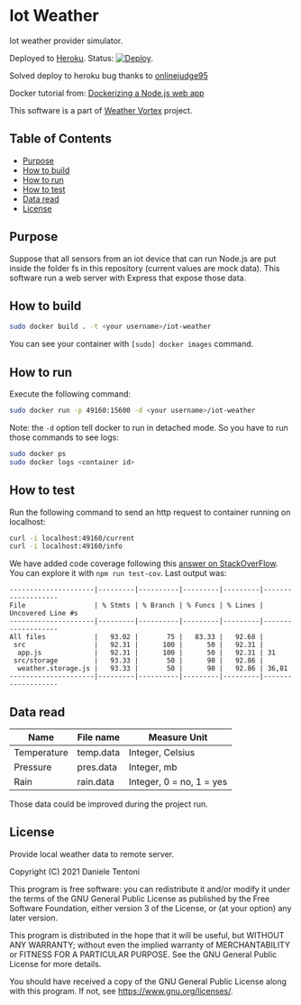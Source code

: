 # Iot Weather

Iot weather provider simulator.

Deployed to [Heroku](https://iot-weather-simulator.herokuapp.com/info). Status: [![Deploy](https://github.com/Weather-Forecast-Aggregator/iot-weather/actions/workflows/deploy.yml/badge.svg?branch=main)](https://github.com/Weather-Forecast-Aggregator/iot-weather/actions/workflows/deploy.yml).

Solved deploy to heroku bug thanks to [onlinejudge95](https://github.com/AkhileshNS/heroku-deploy/issues/92#issuecomment-841797339)

Docker tutorial from: [Dockerizing a Node.js web app](https://nodejs.org/en/docs/guides/nodejs-docker-webapp/)

This software is a part of [Weather Vortex](https://github.com/Weather-Vortex) project.

## Table of Contents

- [Purpose](#purpose)
- [How to build](#how-to-build)
- [How to run](#how-to-run)
- [How to test](#how-to-test)
- [Data read](#data-read)
- [License](#license)

## Purpose

Suppose that all sensors from an iot device that can run Node.js are put inside the folder fs in this repository (current values are mock data). This software run a web server with Express that expose those data.

## How to build

```sh
sudo docker build . -t <your username>/iot-weather
```

You can see your container with `[sudo] docker images` command.

## How to run

Execute the following command:

```sh
sudo docker run -p 49160:15600 -d <your username>/iot-weather
```

Note: the `-d` option tell docker to run in detached mode. So you have to run those commands to see logs:

```sh
sudo docker ps
sudo docker logs <container id>
```

## How to test

Run the following command to send an http request to container running on localhost:

```sh
curl -i localhost:49160/current
curl -i localhost:49160/info
```

We have added code coverage following this [answer on StackOverFlow](https://stackoverflow.com/a/44971351). You can explore it with `npm run test-cov`. Last output was:

```
---------------------|---------|----------|---------|---------|-------------------
File                 | % Stmts | % Branch | % Funcs | % Lines | Uncovered Line #s
---------------------|---------|----------|---------|---------|-------------------
All files            |   93.02 |       75 |   83.33 |   92.68 |
 src                 |   92.31 |      100 |      50 |   92.31 |
  app.js             |   92.31 |      100 |      50 |   92.31 | 31
 src/storage         |   93.33 |       50 |      90 |   92.86 |
  weather.storage.js |   93.33 |       50 |      90 |   92.86 | 36,81
---------------------|---------|----------|---------|---------|-------------------
```

## Data read

| Name        | File name | Measure Unit             |
| ----------- | --------- | ------------------------ |
| Temperature | temp.data | Integer, Celsius         |
| Pressure    | pres.data | Integer, mb              |
| Rain        | rain.data | Integer, 0 = no, 1 = yes |

Those data could be improved during the project run.

## License

Provide local weather data to remote server.

Copyright (C) 2021 Daniele Tentoni

This program is free software: you can redistribute it and/or modify
it under the terms of the GNU General Public License as published by
the Free Software Foundation, either version 3 of the License, or
(at your option) any later version.

This program is distributed in the hope that it will be useful,
but WITHOUT ANY WARRANTY; without even the implied warranty of
MERCHANTABILITY or FITNESS FOR A PARTICULAR PURPOSE. See the
GNU General Public License for more details.

You should have received a copy of the GNU General Public License
along with this program. If not, see <https://www.gnu.org/licenses/>.
